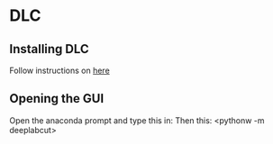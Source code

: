 # DLC
## Installing DLC
Follow instructions on [here](https://github.com/DeepLabCut/DeepLabCut/blob/master/docs/installation.md)

## Opening the GUI
Open the anaconda prompt and type this in:
<conda activate DLC-CPU>
	Then this:
<pythonw -m deeplabcut>

